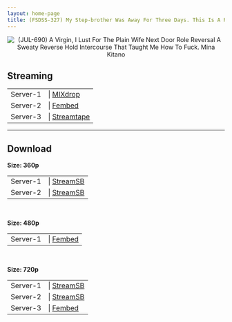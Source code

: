 ```yaml
---
layout: home-page
title: (FSDSS-327) My Step-brother Was Away For Three Days. This Is A Record Of Her Moaning And Coming To Life With A Meat Stick Other Than Her Step-Brother’s. Kaname Momojiri
---
```

<center>
<img src="https://blogger.googleusercontent.com/img/a/AVvXsEiX3ex0f6AU15lGfLc28gt6-tBYTchM8_kz4uBKb-Ox6m6vd4CLYwiUi0LCE3XsJRzoyMbFnpq_8Q87HVgsUSPdyHev9ldo2iqrVec_ohN0ccItdVdzZLOfuAMBoYssnuKIU3EmzNGv-0GGMLpGmq5oBQbD3pibRdc6djQllwm4oFOE0-tYeEcJevOu=s16000" alt="(JUL-690) A Virgin, I Lust For The Plain Wife Next Door Role Reversal A Sweaty Reverse Hold Intercourse That Taught Me How To Fuck. Mina Kitano">
</center>
<h2>Streaming</h2>
<table><tbody>
<tr>
<td>Server-1</td>
<td>| <a href="https://mixdrop.co/f/3nx8ez8psk1kwo" target="_blank">MIXdrop</a></td>
</tr>
<tr>
<td>Server-2</td>
<td>| <a href="https://www.watchjavnow.xyz/f/5xwm6sdm6e6eg7q" target="_blank">Fembed</a></td>
</tr>
<tr>
<td>Server-3</td>
<td>| <a href="https://streamtape.com/v/7D8QvWyjzQiAkov" target="_blank">Streamtape</a></td>
</tr>
</tbody></table>

<hr />

<h2>Download</h2>
<b>Size: 360p</b>
<table><tbody>
<tr>
<td>Server-1</td>
<td>| <a target="_blank" href="https://javside.com/d/w387m4xaj6mx.html">StreamSB</a></td>
</tr>
<tr>
<td>Server-2</td>
<td>| <a href="https://playersb.com/d/p9d4guni9b8l.html" target="_blank">StreamSB</a></td>
</tr>
</tbody></table>

<br />

<b>Size: 480p</b>
<table><tbody>
<tr>
<td>Server-1</td>
<td>| <a href="https://www.watchjavnow.xyz/f/5xwm6sdm6e6eg7q" target="_blank">Fembed</a></td>
</tr>
</tbody></table>

<br />

<b>Size: 720p</b>
<table><tbody>
<tr>
<td>Server-1</td>
<td>| <a href="https://javside.com/d/w387m4xaj6mx.html" target="_blank">StreamSB</a></td>
</tr>
<tr>
<td>Server-2</td>
<td>| <a href="https://playersb.com/d/p9d4guni9b8l.html" target="_blank">StreamSB</a></td>
</tr>
<tr>
<td>Server-3</td>
<td>| <a href="https://www.watchjavnow.xyz/f/5xwm6sdm6e6eg7q" target="_blank">Fembed</a></td>
</tr>
</tbody></table>
